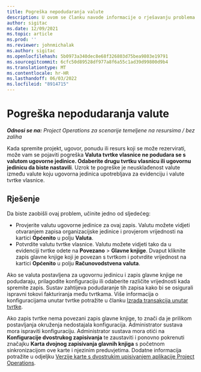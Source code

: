 ```yaml
---
title: Pogreška nepodudaranja valute
description: U ovom se članku navode informacije o rješavanju problema u vezi s pogreškom nepodudaranja valute koja se javlja kada spremite određene vrste zapisa.
author: sigitac
ms.date: 12/09/2021
ms.topic: article
ms.prod: ''
ms.reviewer: johnmichalak
ms.author: sigitac
ms.openlocfilehash: 5b0973a340dec8e68f326803d75bea9803e19791
ms.sourcegitcommit: 6cfc50d89528df977a8f6a55c1ad39d99800d9b4
ms.translationtype: MT
ms.contentlocale: hr-HR
ms.lasthandoff: 06/03/2022
ms.locfileid: "8914715"
---
```

# <a name="currency-mismatch-error"></a>Pogreška nepodudaranja valute 

_**Odnosi se na:** Project Operations za scenarije temeljene na resursima / bez zaliha_

Kada spremite projekt, ugovor, ponudu ili resurs koji se može rezervirati, može vam se pojaviti pogreška **Valuta tvrtke vlasnice ne podudara se s valutom ugovorne jedinice. Odaberite drugu tvrtku vlasnicu ili ugovornu jedinicu da biste nastavili**. Uzrok te pogreške je neusklađenost valute između valute koju ugovorna jedinica upotrebljava za evidenciju i valute tvrtke vlasnice.


## <a name="resolution"></a>Rješenje

Da biste zaobišli ovaj problem, učinite jedno od sljedećeg:
- Provjerite valutu ugovorne jedinice za ovaj zapis. Valutu možete vidjeti otvaranjem zapisa organizacijske jedinice i provjerom vrijednosti na kartici **Općenito** u polju **Valuta**.
- Potvrdite valutu tvrtke vlasnice. Valutu možete vidjeti tako da u evidenciji tvrtke odete na **Povezano** > **Glavne knjige**. Dvaput kliknite zapis glavne knjige koji je povezan s tvrtkom i potvrdite vrijednost na kartici **Općenito** u polju **Računovodstvena valuta**.

Ako se valuta postavljena za ugovornu jedinicu i zapis glavne knjige ne podudaraju, prilagodite konfiguraciju ili odaberite različite vrijednosti kada spremite zapis. Sustav zahtijeva podudaranje tih zapisa kako bi se osigurali ispravni tokovi fakturiranja među tvrtkama. Više informacija o konfiguracijama unutar tvrtke potražite u članku [Izrada transakcija unutar tvrtke](../../project-accounting/create-intercompany-transactions.md).

Ako zapis tvrtke nema povezani zapis glavne knjige, to znači da je prilikom postavljanja okruženja nedostajala konfiguracija. Administrator sustava mora ispraviti konfiguraciju. Administrator sustava mora otići na **Konfiguracije dvostrukog zapisivanja** te zaustaviti i ponovno pokrenuti značajku **Karta dvojnog zapisivanja glavnih knjiga** s početnom sinkronizacijom ove karte i njezinim preduvjetima. Dodatne informacija potražite u odjeljku [Verzije karte s dvostrukim upisivanjem aplikacije Project Operations](../../environment/resource-dual-write-maps.md).
